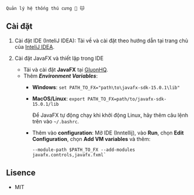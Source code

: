 `Quản lý hệ thống thú cưng 🐶 🐱`


## Cài đặt

1. Cài đặt IDE (InteliJ IDEA): Tải về và cài đặt theo hướng dẫn tại trang chủ của [InteliJ IDEA](https://www.jetbrains.com/idea/download/).

2. Cài đặt JavaFX và thiết lập trong IDE
    - Tải và cài đặt **JavaFX** tại [GluonHQ](https://gluonhq.com/products/javafx/).
    - Thêm ***Environment Variables***:
      - **Windows**: ```set PATH_TO_FX="path\to\javafx-sdk-15.0.1\lib"```
      - **MacOS/Linux**:
          `export PATH_TO_FX=path/to/javafx-sdk-15.0.1/lib`
      
          Để JavaFX tự động chạy khi khởi động Linux, hãy thêm câu lệnh trên vào `~/.bashrc`.
      - Thêm vào **configuration**:
          Mở IDE (Inntellij), vào **Run**, chọn **Edit Configuration**, chọn **Add VM variables** và thêm:
            
            --module-path $PATH_TO_FX --add-modules javafx.controls,javafx.fxml`

## Lisence

+ MIT